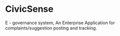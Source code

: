 CivicSense
==========

E - governance system, An Enterprise Application for complaints/suggestion posting and tracking.
